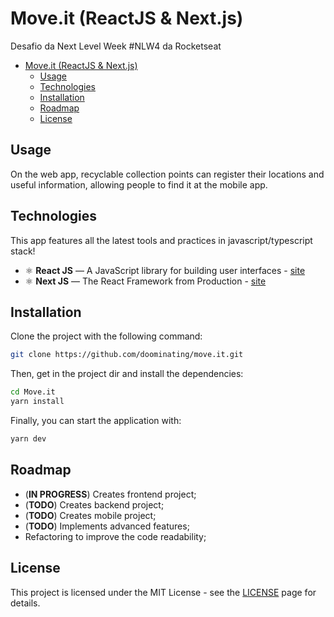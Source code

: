# Move.it (ReactJS & Next.js)

Desafio da Next Level Week #NLW4 da Rocketseat

- [Move.it (ReactJS & Next.js)](#moveit-reactjs--nextjs)
  - [Usage](#usage)
  - [Technologies](#technologies)
  - [Installation](#installation)
  - [Roadmap](#roadmap)
  - [License](#license)

## Usage

On the web app, recyclable collection points can register their locations and useful information, allowing people to find it at the mobile app.

## Technologies

This app features all the latest tools and practices in javascript/typescript stack!

- ⚛️ **React JS** — A JavaScript library for building user interfaces - [site](https://reactjs.org/)
- ⚛️ **Next JS** — The React Framework from Production - [site](https://nextjs.org/)

## Installation

Clone the project with the following command:

```sh
git clone https://github.com/doominating/move.it.git
```

Then, get in the project dir and install the dependencies:

```sh
cd Move.it
yarn install
```

Finally, you can start the application with:

```sh
yarn dev
```

## Roadmap

- (**IN PROGRESS**) Creates frontend project;
- (**TODO**) Creates backend project;
- (**TODO**) Creates mobile project;
- (**TODO**) Implements advanced features;
- Refactoring to improve the code readability;

## License

This project is licensed under the MIT License - see the [LICENSE](https://opensource.org/licenses/MIT) page for details.

